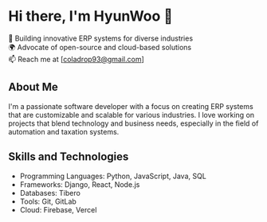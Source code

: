 # Hi there, I'm HyunWoo 👋

🚀 Building innovative ERP systems for diverse industries  
🌍 Advocate of open-source and cloud-based solutions  
📫 Reach me at [coladrop93@gmail.com]

## About Me

I'm a passionate software developer with a focus on creating ERP systems that are customizable and scalable for various industries. I love working on projects that blend technology and business needs, especially in the field of automation and taxation systems.

## Skills and Technologies

- Programming Languages: Python, JavaScript, Java, SQL
- Frameworks: Django, React, Node.js
- Databases: Tibero
- Tools: Git, GitLab
- Cloud: Firebase, Vercel


<!--
**Hyun-Woo-Choi/Hyun-woo-Choi** is a ✨ _special_ ✨ repository because its `README.md` (this file) appears on your GitHub profile.

Here are some ideas to get you started:
Working

- 🔭 I’m currently working on ...
- 🌱 I’m currently learning ...
- 👯 I’m looking to collaborate on ...
- 🤔 I’m looking for help with ...
- 💬 Ask me about ...
- 📫 How to reach me: ...
- 😄 Pronouns: ...
- ⚡ Fun fact: ...
-->
